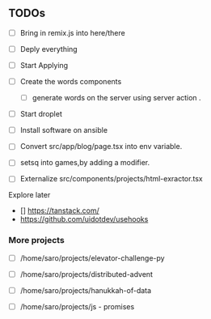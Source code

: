 ## TODOs

- [ ] Bring in remix.js into here/there
- [ ] Deply everything
- [ ] Start Applying
- [ ] Create the words components
   - [ ] generate words on the server using server action .

- [ ] Start droplet 
- [ ] Install software on ansible
- [ ] Convert src/app/blog/page.tsx into env variable.
- [ ] setsq into games,by adding a modifier. 
- [ ]  Externalize src/components/projects/html-exractor.tsx


Explore later 
-  [] https://tanstack.com/
- https://github.com/uidotdev/usehooks


### More projects

 - [ ] /home/saro/projects/elevator-challenge-py
 - [ ] /home/saro/projects/distributed-advent
 - [ ] /home/saro/projects/hanukkah-of-data
 - [ ] /home/saro/projects/js - promises

